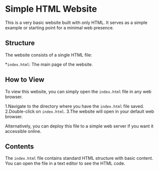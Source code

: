 # Simple HTML Website

This is a very basic website built with only HTML. It serves as a simple example or starting point for a minimal web presence.

## Structure

The website consists of a single HTML file:

*`index.html`: The main page of the website.

## How to View

To view this website, you can simply open the `index.html` file in any web browser.

1.Navigate to the directory where you have the `index.html` file saved.
2.Double-click on `index.html`.
3.The website will open in your default web browser.

Alternatively, you can deploy this file to a simple web server if you want it accessible online.

## Contents

The `index.html` file contains standard HTML structure with basic content. You can open the file in a text editor to see the HTML code.
